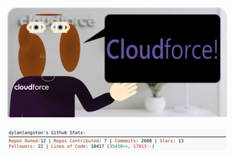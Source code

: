 <!-- 
Version 2.0.161
Built Tue Dec 03 2024 05:06:15 GMT+0000 (Coordinated Universal Time)
-->

<h1 align="center">
  <a href="https://github.com/dylanlangston/dylanlangston/tree/master/src" title="Click to View Source">
    <picture width="100%" alt="Dylan">
      <source media="(prefers-color-scheme: dark)" srcset="dylan-dark.svg?version=2.0.161">
      <img src="dylan-light.svg?version=2.0.161" alt="Dylan">
    </picture>
  </a>
</h1>

<div align="center">
  <picture width="100%" alt="Profile Info and Stats">
    <source media="(prefers-color-scheme: dark)" srcset="stats-dark.svg?version=2.0.161">
    <img src="stats-light.svg?version=2.0.161" alt="Profile Info and Stats">
  </picture>
</div>
